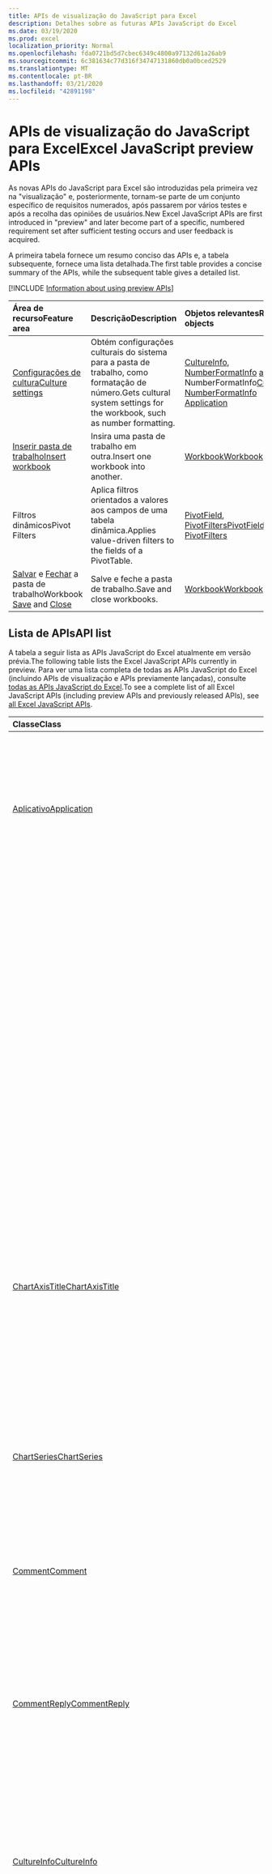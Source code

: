 ```yaml
---
title: APIs de visualização do JavaScript para Excel
description: Detalhes sobre as futuras APIs JavaScript do Excel
ms.date: 03/19/2020
ms.prod: excel
localization_priority: Normal
ms.openlocfilehash: fda0721bd5d7cbec6349c4800a97132d61a26ab9
ms.sourcegitcommit: 6c381634c77d316f34747131860db0a0bced2529
ms.translationtype: MT
ms.contentlocale: pt-BR
ms.lasthandoff: 03/21/2020
ms.locfileid: "42891198"
---
```

# <a name="excel-javascript-preview-apis"></a><span data-ttu-id="ca297-103">APIs de visualização do JavaScript para Excel</span><span class="sxs-lookup"><span data-stu-id="ca297-103">Excel JavaScript preview APIs</span></span>

<span data-ttu-id="ca297-104">As novas APIs do JavaScript para Excel são introduzidas pela primeira vez na "visualização" e, posteriormente, tornam-se parte de um conjunto específico de requisitos numerados, após passarem por vários testes e após a recolha das opiniões de usuários.</span><span class="sxs-lookup"><span data-stu-id="ca297-104">New Excel JavaScript APIs are first introduced in "preview" and later become part of a specific, numbered requirement set after sufficient testing occurs and user feedback is acquired.</span></span>

<span data-ttu-id="ca297-105">A primeira tabela fornece um resumo conciso das APIs e, a tabela subsequente, fornece uma lista detalhada.</span><span class="sxs-lookup"><span data-stu-id="ca297-105">The first table provides a concise summary of the APIs, while the subsequent table gives a detailed list.</span></span>

[!INCLUDE [Information about using preview APIs](../../includes/using-preview-apis-host.md)]

| <span data-ttu-id="ca297-106">Área de recurso</span><span class="sxs-lookup"><span data-stu-id="ca297-106">Feature area</span></span> | <span data-ttu-id="ca297-107">Descrição</span><span class="sxs-lookup"><span data-stu-id="ca297-107">Description</span></span> | <span data-ttu-id="ca297-108">Objetos relevantes</span><span class="sxs-lookup"><span data-stu-id="ca297-108">Relevant objects</span></span> |
|:--- |:--- |:--- |
| [<span data-ttu-id="ca297-109">Configurações de cultura</span><span class="sxs-lookup"><span data-stu-id="ca297-109">Culture settings</span></span>](../../excel/excel-add-ins-workbooks.md#access-application-culture-settings-preview) | <span data-ttu-id="ca297-110">Obtém configurações culturais do sistema para a pasta de trabalho, como formatação de número.</span><span class="sxs-lookup"><span data-stu-id="ca297-110">Gets cultural system settings for the workbook, such as number formatting.</span></span> | <span data-ttu-id="ca297-111">[CultureInfo](/javascript/api/excel/excel.cultureinfo), [NumberFormatInfo](/javascript/api/excel/excel.numberformatinfo) [aplicativo](/javascript/api/excel/excel.application) NumberFormatInfo</span><span class="sxs-lookup"><span data-stu-id="ca297-111">[CultureInfo](/javascript/api/excel/excel.cultureinfo), [NumberFormatInfo](/javascript/api/excel/excel.numberformatinfo) [Application](/javascript/api/excel/excel.application)</span></span> |
| [<span data-ttu-id="ca297-112">Inserir pasta de trabalho</span><span class="sxs-lookup"><span data-stu-id="ca297-112">Insert workbook</span></span>](../../excel/excel-add-ins-workbooks.md#insert-a-copy-of-an-existing-workbook-into-the-current-one-preview) | <span data-ttu-id="ca297-113">Insira uma pasta de trabalho em outra.</span><span class="sxs-lookup"><span data-stu-id="ca297-113">Insert one workbook into another.</span></span>  | [<span data-ttu-id="ca297-114">Workbook</span><span class="sxs-lookup"><span data-stu-id="ca297-114">Workbook</span></span>](/javascript/api/excel/excel.worksheetcollection) |
| <span data-ttu-id="ca297-115">Filtros dinâmicos</span><span class="sxs-lookup"><span data-stu-id="ca297-115">Pivot Filters</span></span> | <span data-ttu-id="ca297-116">Aplica filtros orientados a valores aos campos de uma tabela dinâmica.</span><span class="sxs-lookup"><span data-stu-id="ca297-116">Applies value-driven filters to the fields of a PivotTable.</span></span> | <span data-ttu-id="ca297-117">[PivotField](/javascript/api/excel/excel.pivotfield#applyfilter-filter-), [PivotFilters](/javascript/api/excel/excel.pivotFilters)</span><span class="sxs-lookup"><span data-stu-id="ca297-117">[PivotField](/javascript/api/excel/excel.pivotfield#applyfilter-filter-), [PivotFilters](/javascript/api/excel/excel.pivotFilters)</span></span> |
| <span data-ttu-id="ca297-118">[Salvar](../../excel/excel-add-ins-workbooks.md#save-the-workbook-preview) e [Fechar](../../excel/excel-add-ins-workbooks.md#close-the-workbook-preview) a pasta de trabalho</span><span class="sxs-lookup"><span data-stu-id="ca297-118">Workbook [Save](../../excel/excel-add-ins-workbooks.md#save-the-workbook-preview) and [Close](../../excel/excel-add-ins-workbooks.md#close-the-workbook-preview)</span></span> | <span data-ttu-id="ca297-119">Salve e feche a pasta de trabalho.</span><span class="sxs-lookup"><span data-stu-id="ca297-119">Save and close workbooks.</span></span>  | [<span data-ttu-id="ca297-120">Workbook</span><span class="sxs-lookup"><span data-stu-id="ca297-120">Workbook</span></span>](/javascript/api/excel/excel.workbook) |

## <a name="api-list"></a><span data-ttu-id="ca297-121">Lista de APIs</span><span class="sxs-lookup"><span data-stu-id="ca297-121">API list</span></span>

<span data-ttu-id="ca297-122">A tabela a seguir lista as APIs JavaScript do Excel atualmente em versão prévia.</span><span class="sxs-lookup"><span data-stu-id="ca297-122">The following table lists the Excel JavaScript APIs currently in preview.</span></span> <span data-ttu-id="ca297-123">Para ver uma lista completa de todas as APIs JavaScript do Excel (incluindo APIs de visualização e APIs previamente lançadas), consulte [todas as APIs JavaScript do Excel](/javascript/api/excel?view=excel-js-preview).</span><span class="sxs-lookup"><span data-stu-id="ca297-123">To see a complete list of all Excel JavaScript APIs (including preview APIs and previously released APIs), see [all Excel JavaScript APIs](/javascript/api/excel?view=excel-js-preview).</span></span>

| <span data-ttu-id="ca297-124">Classe</span><span class="sxs-lookup"><span data-stu-id="ca297-124">Class</span></span> | <span data-ttu-id="ca297-125">Campos</span><span class="sxs-lookup"><span data-stu-id="ca297-125">Fields</span></span> | <span data-ttu-id="ca297-126">Descrição</span><span class="sxs-lookup"><span data-stu-id="ca297-126">Description</span></span> |
|:---|:---|:---|
|[<span data-ttu-id="ca297-127">Aplicativo</span><span class="sxs-lookup"><span data-stu-id="ca297-127">Application</span></span>](/javascript/api/excel/excel.application)|[<span data-ttu-id="ca297-128">cultureInfo</span><span class="sxs-lookup"><span data-stu-id="ca297-128">cultureInfo</span></span>](/javascript/api/excel/excel.application#cultureinfo)|<span data-ttu-id="ca297-129">Fornece informações com base nas configurações de cultura do sistema atual.</span><span class="sxs-lookup"><span data-stu-id="ca297-129">Provides information based on current system culture settings.</span></span> <span data-ttu-id="ca297-130">Isso inclui os nomes de cultura, a formatação de números e outras configurações dependentes de cultura.</span><span class="sxs-lookup"><span data-stu-id="ca297-130">This includes the culture names, number formatting, and other culturally dependent settings.</span></span>|
||[<span data-ttu-id="ca297-131">decimalSeparator</span><span class="sxs-lookup"><span data-stu-id="ca297-131">decimalSeparator</span></span>](/javascript/api/excel/excel.application#decimalseparator)|<span data-ttu-id="ca297-132">Obtém a cadeia de caracteres usada como o separador decimal para valores numéricos.</span><span class="sxs-lookup"><span data-stu-id="ca297-132">Gets the string used as the decimal separator for numeric values.</span></span> <span data-ttu-id="ca297-133">Isso é baseado nas configurações locais do Excel.</span><span class="sxs-lookup"><span data-stu-id="ca297-133">This is based on Excel's local settings.</span></span>|
||[<span data-ttu-id="ca297-134">thousandsSeparator</span><span class="sxs-lookup"><span data-stu-id="ca297-134">thousandsSeparator</span></span>](/javascript/api/excel/excel.application#thousandsseparator)|<span data-ttu-id="ca297-135">Obtém a cadeia de caracteres usada para separar grupos de dígitos à esquerda do decimal para valores numéricos.</span><span class="sxs-lookup"><span data-stu-id="ca297-135">Gets the string used to separate groups of digits to the left of the decimal for numeric values.</span></span> <span data-ttu-id="ca297-136">Isso é baseado nas configurações locais do Excel.</span><span class="sxs-lookup"><span data-stu-id="ca297-136">This is based on Excel's local settings.</span></span>|
||[<span data-ttu-id="ca297-137">useSystemSeparators</span><span class="sxs-lookup"><span data-stu-id="ca297-137">useSystemSeparators</span></span>](/javascript/api/excel/excel.application#usesystemseparators)|<span data-ttu-id="ca297-138">Especifica se os separadores de sistema do Microsoft Excel estão habilitados.</span><span class="sxs-lookup"><span data-stu-id="ca297-138">Specifies whether the system separators of Microsoft Excel are enabled.</span></span>|
|[<span data-ttu-id="ca297-139">ChartAxisTitle</span><span class="sxs-lookup"><span data-stu-id="ca297-139">ChartAxisTitle</span></span>](/javascript/api/excel/excel.chartaxistitle)|[<span data-ttu-id="ca297-140">textOrientation</span><span class="sxs-lookup"><span data-stu-id="ca297-140">textOrientation</span></span>](/javascript/api/excel/excel.chartaxistitle#textorientation)|<span data-ttu-id="ca297-141">Representa o ângulo no qual o texto é orientado para o título do eixo do gráfico.</span><span class="sxs-lookup"><span data-stu-id="ca297-141">Represents the angle to which the text is oriented for the chart axis title.</span></span> <span data-ttu-id="ca297-142">O valor deve ser um inteiro de-90 a 90 ou o inteiro 180 para texto orientado verticalmente.</span><span class="sxs-lookup"><span data-stu-id="ca297-142">The value should either be an integer from -90 to 90 or the integer 180 for vertically-oriented text.</span></span>|
|[<span data-ttu-id="ca297-143">ChartSeries</span><span class="sxs-lookup"><span data-stu-id="ca297-143">ChartSeries</span></span>](/javascript/api/excel/excel.chartseries)|[<span data-ttu-id="ca297-144">getDimensionValues (dimensão: Excel. ChartSeriesDimension)</span><span class="sxs-lookup"><span data-stu-id="ca297-144">getDimensionValues(dimension: Excel.ChartSeriesDimension)</span></span>](/javascript/api/excel/excel.chartseries#getdimensionvalues-dimension-)|<span data-ttu-id="ca297-145">Obtém os valores de uma única dimensão da série de gráficos.</span><span class="sxs-lookup"><span data-stu-id="ca297-145">Gets the values from a single dimension of the chart series.</span></span> <span data-ttu-id="ca297-146">Podem ser valores de categoria ou valores de dados, dependendo da dimensão especificada e de como os dados são mapeados para a série de gráficos.</span><span class="sxs-lookup"><span data-stu-id="ca297-146">These could be either category values or data values, depending on the dimension specified and how the data is mapped for the chart series.</span></span>|
|[<span data-ttu-id="ca297-147">Comment</span><span class="sxs-lookup"><span data-stu-id="ca297-147">Comment</span></span>](/javascript/api/excel/excel.comment)|[<span data-ttu-id="ca297-148">contentType</span><span class="sxs-lookup"><span data-stu-id="ca297-148">contentType</span></span>](/javascript/api/excel/excel.comment#contenttype)|<span data-ttu-id="ca297-149">Obtém o tipo de conteúdo do comentário.</span><span class="sxs-lookup"><span data-stu-id="ca297-149">Gets the content type of the comment.</span></span>|
||[<span data-ttu-id="ca297-150">Obtido</span><span class="sxs-lookup"><span data-stu-id="ca297-150">resolved</span></span>](/javascript/api/excel/excel.comment#resolved)|<span data-ttu-id="ca297-151">Obtém ou define o status do thread de comentários.</span><span class="sxs-lookup"><span data-stu-id="ca297-151">Gets or sets the status of the comment thread.</span></span> <span data-ttu-id="ca297-152">O valor "true" significa que o thread está resolvido.</span><span class="sxs-lookup"><span data-stu-id="ca297-152">A value of "true" means the thread is resolved.</span></span>|
|[<span data-ttu-id="ca297-153">CommentReply</span><span class="sxs-lookup"><span data-stu-id="ca297-153">CommentReply</span></span>](/javascript/api/excel/excel.commentreply)|[<span data-ttu-id="ca297-154">contentType</span><span class="sxs-lookup"><span data-stu-id="ca297-154">contentType</span></span>](/javascript/api/excel/excel.commentreply#contenttype)|<span data-ttu-id="ca297-155">Obtém o tipo de conteúdo da resposta.</span><span class="sxs-lookup"><span data-stu-id="ca297-155">Gets the content type of the reply.</span></span>|
||[<span data-ttu-id="ca297-156">Obtido</span><span class="sxs-lookup"><span data-stu-id="ca297-156">resolved</span></span>](/javascript/api/excel/excel.commentreply#resolved)|<span data-ttu-id="ca297-157">Obtém ou define o status da resposta.</span><span class="sxs-lookup"><span data-stu-id="ca297-157">Gets or sets the reply status.</span></span> <span data-ttu-id="ca297-158">O valor "true" significa que a resposta está no estado resolvido.</span><span class="sxs-lookup"><span data-stu-id="ca297-158">A value of "true" means the reply is in the resolved state.</span></span>|
|[<span data-ttu-id="ca297-159">CultureInfo</span><span class="sxs-lookup"><span data-stu-id="ca297-159">CultureInfo</span></span>](/javascript/api/excel/excel.cultureinfo)|[<span data-ttu-id="ca297-160">datetimeFormat</span><span class="sxs-lookup"><span data-stu-id="ca297-160">datetimeFormat</span></span>](/javascript/api/excel/excel.cultureinfo#datetimeformat)|<span data-ttu-id="ca297-161">Define o formato culturalmente apropriado para exibir data e hora.</span><span class="sxs-lookup"><span data-stu-id="ca297-161">Defines the culturally appropriate format of displaying date and time.</span></span> <span data-ttu-id="ca297-162">Isso é baseado nas configurações atuais de cultura do sistema.</span><span class="sxs-lookup"><span data-stu-id="ca297-162">This is based on current system culture settings.</span></span>|
||[<span data-ttu-id="ca297-163">name</span><span class="sxs-lookup"><span data-stu-id="ca297-163">name</span></span>](/javascript/api/excel/excel.cultureinfo#name)|<span data-ttu-id="ca297-164">Obtém o nome da cultura no formato languagecode2-Country/regioncode2 (por exemplo, "zh-CN" ou "en-US").</span><span class="sxs-lookup"><span data-stu-id="ca297-164">Gets the culture name in the format languagecode2-country/regioncode2 (e.g. "zh-cn" or "en-us").</span></span> <span data-ttu-id="ca297-165">Isso é baseado nas configurações atuais do sistema.</span><span class="sxs-lookup"><span data-stu-id="ca297-165">This is based on current system settings.</span></span>|
||[<span data-ttu-id="ca297-166">numberFormat</span><span class="sxs-lookup"><span data-stu-id="ca297-166">numberFormat</span></span>](/javascript/api/excel/excel.cultureinfo#numberformat)|<span data-ttu-id="ca297-167">Define o formato culturalmente apropriado para exibir números.</span><span class="sxs-lookup"><span data-stu-id="ca297-167">Defines the culturally appropriate format of displaying numbers.</span></span> <span data-ttu-id="ca297-168">Isso é baseado nas configurações atuais de cultura do sistema.</span><span class="sxs-lookup"><span data-stu-id="ca297-168">This is based on current system culture settings.</span></span>|
|[<span data-ttu-id="ca297-169">DatetimeFormatInfo</span><span class="sxs-lookup"><span data-stu-id="ca297-169">DatetimeFormatInfo</span></span>](/javascript/api/excel/excel.datetimeformatinfo)|[<span data-ttu-id="ca297-170">dateSeparator</span><span class="sxs-lookup"><span data-stu-id="ca297-170">dateSeparator</span></span>](/javascript/api/excel/excel.datetimeformatinfo#dateseparator)|<span data-ttu-id="ca297-171">Obtém a cadeia de caracteres usada como o separador de data.</span><span class="sxs-lookup"><span data-stu-id="ca297-171">Gets the string used as the date separator.</span></span> <span data-ttu-id="ca297-172">Isso é baseado nas configurações atuais do sistema.</span><span class="sxs-lookup"><span data-stu-id="ca297-172">This is based on current system settings.</span></span>|
||[<span data-ttu-id="ca297-173">longDatePattern</span><span class="sxs-lookup"><span data-stu-id="ca297-173">longDatePattern</span></span>](/javascript/api/excel/excel.datetimeformatinfo#longdatepattern)|<span data-ttu-id="ca297-174">Obtém a cadeia de caracteres de formato para um valor de data longa.</span><span class="sxs-lookup"><span data-stu-id="ca297-174">Gets the format string for a long date value.</span></span> <span data-ttu-id="ca297-175">Isso é baseado nas configurações atuais do sistema.</span><span class="sxs-lookup"><span data-stu-id="ca297-175">This is based on current system settings.</span></span>|
||[<span data-ttu-id="ca297-176">longTimePattern</span><span class="sxs-lookup"><span data-stu-id="ca297-176">longTimePattern</span></span>](/javascript/api/excel/excel.datetimeformatinfo#longtimepattern)|<span data-ttu-id="ca297-177">Obtém a cadeia de caracteres de formato para um valor de tempo longo.</span><span class="sxs-lookup"><span data-stu-id="ca297-177">Gets the format string for a long time value.</span></span> <span data-ttu-id="ca297-178">Isso é baseado nas configurações atuais do sistema.</span><span class="sxs-lookup"><span data-stu-id="ca297-178">This is based on current system settings.</span></span>|
||[<span data-ttu-id="ca297-179">shortDatePattern</span><span class="sxs-lookup"><span data-stu-id="ca297-179">shortDatePattern</span></span>](/javascript/api/excel/excel.datetimeformatinfo#shortdatepattern)|<span data-ttu-id="ca297-180">Obtém a cadeia de caracteres de formato para um valor de data abreviada.</span><span class="sxs-lookup"><span data-stu-id="ca297-180">Gets the format string for a short date value.</span></span> <span data-ttu-id="ca297-181">Isso é baseado nas configurações atuais do sistema.</span><span class="sxs-lookup"><span data-stu-id="ca297-181">This is based on current system settings.</span></span>|
||[<span data-ttu-id="ca297-182">timeSeparator</span><span class="sxs-lookup"><span data-stu-id="ca297-182">timeSeparator</span></span>](/javascript/api/excel/excel.datetimeformatinfo#timeseparator)|<span data-ttu-id="ca297-183">Obtém a cadeia de caracteres usada como o separador de tempo.</span><span class="sxs-lookup"><span data-stu-id="ca297-183">Gets the string used as the time separator.</span></span> <span data-ttu-id="ca297-184">Isso é baseado nas configurações atuais do sistema.</span><span class="sxs-lookup"><span data-stu-id="ca297-184">This is based on current system settings.</span></span>|
|[<span data-ttu-id="ca297-185">NumberFormatInfo</span><span class="sxs-lookup"><span data-stu-id="ca297-185">NumberFormatInfo</span></span>](/javascript/api/excel/excel.numberformatinfo)|[<span data-ttu-id="ca297-186">numberDecimalSeparator</span><span class="sxs-lookup"><span data-stu-id="ca297-186">numberDecimalSeparator</span></span>](/javascript/api/excel/excel.numberformatinfo#numberdecimalseparator)|<span data-ttu-id="ca297-187">Obtém a cadeia de caracteres usada como o separador decimal para valores numéricos.</span><span class="sxs-lookup"><span data-stu-id="ca297-187">Gets the string used as the decimal separator for numeric values.</span></span> <span data-ttu-id="ca297-188">Isso é baseado nas configurações atuais do sistema.</span><span class="sxs-lookup"><span data-stu-id="ca297-188">This is based on current system settings.</span></span>|
||[<span data-ttu-id="ca297-189">numberGroupSeparator</span><span class="sxs-lookup"><span data-stu-id="ca297-189">numberGroupSeparator</span></span>](/javascript/api/excel/excel.numberformatinfo#numbergroupseparator)|<span data-ttu-id="ca297-190">Obtém a cadeia de caracteres usada para separar grupos de dígitos à esquerda do decimal para valores numéricos.</span><span class="sxs-lookup"><span data-stu-id="ca297-190">Gets the string used to separate groups of digits to the left of the decimal for numeric values.</span></span> <span data-ttu-id="ca297-191">Isso é baseado nas configurações atuais do sistema.</span><span class="sxs-lookup"><span data-stu-id="ca297-191">This is based on current system settings.</span></span>|
|[<span data-ttu-id="ca297-192">PivotDateFilter</span><span class="sxs-lookup"><span data-stu-id="ca297-192">PivotDateFilter</span></span>](/javascript/api/excel/excel.pivotdatefilter)|[<span data-ttu-id="ca297-193">comparador</span><span class="sxs-lookup"><span data-stu-id="ca297-193">comparator</span></span>](/javascript/api/excel/excel.pivotdatefilter#comparator)|<span data-ttu-id="ca297-194">O comparador é o valor estático ao qual outros valores são comparados.</span><span class="sxs-lookup"><span data-stu-id="ca297-194">The comparator is the static value to which other values are compared.</span></span> <span data-ttu-id="ca297-195">O tipo de comparação é definido pela condição.</span><span class="sxs-lookup"><span data-stu-id="ca297-195">The type of comparison is defined by the condition.</span></span>|
||[<span data-ttu-id="ca297-196">condição</span><span class="sxs-lookup"><span data-stu-id="ca297-196">condition</span></span>](/javascript/api/excel/excel.pivotdatefilter#condition)|<span data-ttu-id="ca297-197">Indica a condição para o filtro, que define os critérios de filtragem necessários.</span><span class="sxs-lookup"><span data-stu-id="ca297-197">Indicates the condition for the filter, which defines the necessary filtering criteria.</span></span>|
||[<span data-ttu-id="ca297-198">Exclude</span><span class="sxs-lookup"><span data-stu-id="ca297-198">exclusive</span></span>](/javascript/api/excel/excel.pivotdatefilter#exclusive)|<span data-ttu-id="ca297-199">Se true, Filter *excluirá* itens que atendem aos critérios.</span><span class="sxs-lookup"><span data-stu-id="ca297-199">If true, filter *excludes* items that meet criteria.</span></span> <span data-ttu-id="ca297-200">O padrão é false (filtrar para incluir itens que atendam aos critérios).</span><span class="sxs-lookup"><span data-stu-id="ca297-200">The default is false (filter to include items that meet criteria).</span></span>|
||[<span data-ttu-id="ca297-201">lowerBound</span><span class="sxs-lookup"><span data-stu-id="ca297-201">lowerBound</span></span>](/javascript/api/excel/excel.pivotdatefilter#lowerbound)|<span data-ttu-id="ca297-202">O limite inferior do intervalo para a `Between` condição de filtro.</span><span class="sxs-lookup"><span data-stu-id="ca297-202">The lower-bound of the range for the `Between` filter condition.</span></span>|
||[<span data-ttu-id="ca297-203">upperBound</span><span class="sxs-lookup"><span data-stu-id="ca297-203">upperBound</span></span>](/javascript/api/excel/excel.pivotdatefilter#upperbound)|<span data-ttu-id="ca297-204">O limite superior do intervalo para a `Between` condição de filtro.</span><span class="sxs-lookup"><span data-stu-id="ca297-204">The upper-bound of the range for the `Between` filter condition.</span></span>|
||[<span data-ttu-id="ca297-205">wholeDays</span><span class="sxs-lookup"><span data-stu-id="ca297-205">wholeDays</span></span>](/javascript/api/excel/excel.pivotdatefilter#wholedays)|<span data-ttu-id="ca297-206">Para as condições `Equals`de filtro `Between` ,, e, indica se as comparações devem ser feitas como dias inteiros. `Before` `After`</span><span class="sxs-lookup"><span data-stu-id="ca297-206">For `Equals`, `Before`, `After`, and `Between` filter conditions, indicates if comparisons should be made as whole days.</span></span>|
|[<span data-ttu-id="ca297-207">PivotField</span><span class="sxs-lookup"><span data-stu-id="ca297-207">PivotField</span></span>](/javascript/api/excel/excel.pivotfield)|[<span data-ttu-id="ca297-208">applyFilter (filtro: PivotValueFilter \| PivotLabelFilter \| PivotManualFilter \| PivotDateFilter \| PivotFilters)</span><span class="sxs-lookup"><span data-stu-id="ca297-208">applyFilter(filter: PivotValueFilter \| PivotLabelFilter \| PivotManualFilter \| PivotDateFilter \| PivotFilters)</span></span>](/javascript/api/excel/excel.pivotfield#applyfilter-filter-)|<span data-ttu-id="ca297-209">Define um ou vários dos PivotFilters atuais do campo e os aplica ao campo.</span><span class="sxs-lookup"><span data-stu-id="ca297-209">Sets one or multiple of the field's current PivotFilters and applies them to the field.</span></span>|
||[<span data-ttu-id="ca297-210">clearAllFilters ()</span><span class="sxs-lookup"><span data-stu-id="ca297-210">clearAllFilters()</span></span>](/javascript/api/excel/excel.pivotfield#clearallfilters--)|<span data-ttu-id="ca297-211">Limpa todos os critérios de todos os filtros de campo.</span><span class="sxs-lookup"><span data-stu-id="ca297-211">Clears all criteria from all of the field's filters.</span></span> <span data-ttu-id="ca297-212">Isso removerá qualquer filtragem ativa no campo.</span><span class="sxs-lookup"><span data-stu-id="ca297-212">This removes any active filtering on the field.</span></span>|
||[<span data-ttu-id="ca297-213">clearFilter (FilterType: Excel. PivotFilterType)</span><span class="sxs-lookup"><span data-stu-id="ca297-213">clearFilter(filterType: Excel.PivotFilterType)</span></span>](/javascript/api/excel/excel.pivotfield#clearfilter-filtertype-)|<span data-ttu-id="ca297-214">Limpa todos os critérios existentes do filtro do campo de determinado tipo (se houver algum aplicado no momento).</span><span class="sxs-lookup"><span data-stu-id="ca297-214">Clears all existing criteria from the field's filter of the given type (if one is currently applied).</span></span>|
||[<span data-ttu-id="ca297-215">GetFilters ()</span><span class="sxs-lookup"><span data-stu-id="ca297-215">getFilters()</span></span>](/javascript/api/excel/excel.pivotfield#getfilters--)|<span data-ttu-id="ca297-216">Obtém todos os filtros aplicados no campo no momento.</span><span class="sxs-lookup"><span data-stu-id="ca297-216">Gets all filters currently applied on the field.</span></span>|
||[<span data-ttu-id="ca297-217">IsFiltered (FilterType?: Excel. PivotFilterType)</span><span class="sxs-lookup"><span data-stu-id="ca297-217">isFiltered(filterType?: Excel.PivotFilterType)</span></span>](/javascript/api/excel/excel.pivotfield#isfiltered-filtertype-)|<span data-ttu-id="ca297-218">Verifica se há filtros aplicados no campo.</span><span class="sxs-lookup"><span data-stu-id="ca297-218">Checks if there are any applied filters on the field.</span></span>|
|[<span data-ttu-id="ca297-219">PivotFilters</span><span class="sxs-lookup"><span data-stu-id="ca297-219">PivotFilters</span></span>](/javascript/api/excel/excel.pivotfilters)|[<span data-ttu-id="ca297-220">dateFilter</span><span class="sxs-lookup"><span data-stu-id="ca297-220">dateFilter</span></span>](/javascript/api/excel/excel.pivotfilters#datefilter)|<span data-ttu-id="ca297-221">O filtro de data atualmente aplicado ao PivotField.</span><span class="sxs-lookup"><span data-stu-id="ca297-221">The PivotField's currently applied date filter.</span></span> <span data-ttu-id="ca297-222">Nulo se nenhum for aplicado.</span><span class="sxs-lookup"><span data-stu-id="ca297-222">Null if none is applied.</span></span>|
||[<span data-ttu-id="ca297-223">labelFilter</span><span class="sxs-lookup"><span data-stu-id="ca297-223">labelFilter</span></span>](/javascript/api/excel/excel.pivotfilters#labelfilter)|<span data-ttu-id="ca297-224">O filtro de rótulo do PivotField atualmente aplicado.</span><span class="sxs-lookup"><span data-stu-id="ca297-224">The PivotField's currently applied label filter.</span></span> <span data-ttu-id="ca297-225">Nulo se nenhum for aplicado.</span><span class="sxs-lookup"><span data-stu-id="ca297-225">Null if none is applied.</span></span>|
||[<span data-ttu-id="ca297-226">manualFilter</span><span class="sxs-lookup"><span data-stu-id="ca297-226">manualFilter</span></span>](/javascript/api/excel/excel.pivotfilters#manualfilter)|<span data-ttu-id="ca297-227">O filtro manual aplicado no momento do PivotField.</span><span class="sxs-lookup"><span data-stu-id="ca297-227">The PivotField's currently applied manual filter.</span></span> <span data-ttu-id="ca297-228">Nulo se nenhum for aplicado.</span><span class="sxs-lookup"><span data-stu-id="ca297-228">Null if none is applied.</span></span>|
||[<span data-ttu-id="ca297-229">valueFilter</span><span class="sxs-lookup"><span data-stu-id="ca297-229">valueFilter</span></span>](/javascript/api/excel/excel.pivotfilters#valuefilter)|<span data-ttu-id="ca297-230">O filtro de valor atualmente aplicado ao PivotField.</span><span class="sxs-lookup"><span data-stu-id="ca297-230">The PivotField's currently applied value filter.</span></span> <span data-ttu-id="ca297-231">Nulo se nenhum for aplicado.</span><span class="sxs-lookup"><span data-stu-id="ca297-231">Null if none is applied.</span></span>|
|[<span data-ttu-id="ca297-232">PivotLabelFilter</span><span class="sxs-lookup"><span data-stu-id="ca297-232">PivotLabelFilter</span></span>](/javascript/api/excel/excel.pivotlabelfilter)|[<span data-ttu-id="ca297-233">comparador</span><span class="sxs-lookup"><span data-stu-id="ca297-233">comparator</span></span>](/javascript/api/excel/excel.pivotlabelfilter#comparator)|<span data-ttu-id="ca297-234">O comparador é o valor estático ao qual outros valores são comparados.</span><span class="sxs-lookup"><span data-stu-id="ca297-234">The comparator is the static value to which other values are compared.</span></span> <span data-ttu-id="ca297-235">O tipo de comparação é definido pela condição.</span><span class="sxs-lookup"><span data-stu-id="ca297-235">The type of comparison is defined by the condition.</span></span>|
||[<span data-ttu-id="ca297-236">condição</span><span class="sxs-lookup"><span data-stu-id="ca297-236">condition</span></span>](/javascript/api/excel/excel.pivotlabelfilter#condition)|<span data-ttu-id="ca297-237">Indica a condição para o filtro, que define os critérios de filtragem necessários.</span><span class="sxs-lookup"><span data-stu-id="ca297-237">Indicates the condition for the filter, which defines the necessary filtering criteria.</span></span>|
||[<span data-ttu-id="ca297-238">Exclude</span><span class="sxs-lookup"><span data-stu-id="ca297-238">exclusive</span></span>](/javascript/api/excel/excel.pivotlabelfilter#exclusive)|<span data-ttu-id="ca297-239">Se true, Filter *excluirá* itens que atendem aos critérios.</span><span class="sxs-lookup"><span data-stu-id="ca297-239">If true, filter *excludes* items that meet criteria.</span></span> <span data-ttu-id="ca297-240">O padrão é false (filtrar para incluir itens que atendam aos critérios).</span><span class="sxs-lookup"><span data-stu-id="ca297-240">The default is false (filter to include items that meet criteria).</span></span>|
||[<span data-ttu-id="ca297-241">lowerBound</span><span class="sxs-lookup"><span data-stu-id="ca297-241">lowerBound</span></span>](/javascript/api/excel/excel.pivotlabelfilter#lowerbound)|<span data-ttu-id="ca297-242">O limite inferior do intervalo para a condição de filtro between.</span><span class="sxs-lookup"><span data-stu-id="ca297-242">The lower-bound of the range for the Between filter condition.</span></span>|
||[<span data-ttu-id="ca297-243">substring</span><span class="sxs-lookup"><span data-stu-id="ca297-243">substring</span></span>](/javascript/api/excel/excel.pivotlabelfilter#substring)|<span data-ttu-id="ca297-244">A subcadeia de caracteres `BeginsWith`usada `EndsWith`para as `Contains` condições de filtro, e.</span><span class="sxs-lookup"><span data-stu-id="ca297-244">The substring used for `BeginsWith`, `EndsWith`, and `Contains` filter conditions.</span></span>|
||[<span data-ttu-id="ca297-245">upperBound</span><span class="sxs-lookup"><span data-stu-id="ca297-245">upperBound</span></span>](/javascript/api/excel/excel.pivotlabelfilter#upperbound)|<span data-ttu-id="ca297-246">O limite superior do intervalo para a condição de filtro entre.</span><span class="sxs-lookup"><span data-stu-id="ca297-246">The upper-bound of the range for the Between filter condition.</span></span>|
|[<span data-ttu-id="ca297-247">PivotLayout</span><span class="sxs-lookup"><span data-stu-id="ca297-247">PivotLayout</span></span>](/javascript/api/excel/excel.pivotlayout)|[<span data-ttu-id="ca297-248">getCell(dataHierarchy: DataPivotHierarchy \| string, rowItems: Array<PivotItem \| string>, columnItems: Array<PivotItem \| string>)</span><span class="sxs-lookup"><span data-stu-id="ca297-248">getCell(dataHierarchy: DataPivotHierarchy \| string, rowItems: Array<PivotItem \| string>, columnItems: Array<PivotItem \| string>)</span></span>](/javascript/api/excel/excel.pivotlayout#getcell-datahierarchy--rowitems--columnitems-)|<span data-ttu-id="ca297-249">Obtém uma célula exclusiva na tabela dinâmica com base em uma hierarquia de dados, bem como os itens de linha e coluna de suas respectivas hierarquias.</span><span class="sxs-lookup"><span data-stu-id="ca297-249">Gets a unique cell in the PivotTable based on a data hierarchy and the row and column items of their respective hierarchies.</span></span> <span data-ttu-id="ca297-250">A célula retornada é a interseção da linha e coluna fornecidas que contém os dados da hierarquia especificada.</span><span class="sxs-lookup"><span data-stu-id="ca297-250">The returned cell is the intersection of the given row and column that contains the data from the given hierarchy.</span></span> <span data-ttu-id="ca297-251">Esse método é o inverso de chamar getPivotItems e getDataHierarchy em uma célula específica.</span><span class="sxs-lookup"><span data-stu-id="ca297-251">This method is the inverse of calling getPivotItems and getDataHierarchy on a particular cell.</span></span>|
||[<span data-ttu-id="ca297-252">tabela dinâmica</span><span class="sxs-lookup"><span data-stu-id="ca297-252">pivotStyle</span></span>](/javascript/api/excel/excel.pivotlayout#pivotstyle)|<span data-ttu-id="ca297-253">O estilo aplicado à tabela dinâmica.</span><span class="sxs-lookup"><span data-stu-id="ca297-253">The style applied to the PivotTable.</span></span>|
||[<span data-ttu-id="ca297-254">setStyle (Style: String \| pivotstyle \| BuiltInPivotTableStyle)</span><span class="sxs-lookup"><span data-stu-id="ca297-254">setStyle(style: string \| PivotTableStyle \| BuiltInPivotTableStyle)</span></span>](/javascript/api/excel/excel.pivotlayout#setstyle-style-)|<span data-ttu-id="ca297-255">Define o estilo aplicado à tabela dinâmica.</span><span class="sxs-lookup"><span data-stu-id="ca297-255">Sets the style applied to the PivotTable.</span></span>|
|[<span data-ttu-id="ca297-256">PivotManualFilter</span><span class="sxs-lookup"><span data-stu-id="ca297-256">PivotManualFilter</span></span>](/javascript/api/excel/excel.pivotmanualfilter)|[<span data-ttu-id="ca297-257">selectedItems</span><span class="sxs-lookup"><span data-stu-id="ca297-257">selectedItems</span></span>](/javascript/api/excel/excel.pivotmanualfilter#selecteditems)|<span data-ttu-id="ca297-258">Uma lista de itens selecionados a serem filtrados manualmente.</span><span class="sxs-lookup"><span data-stu-id="ca297-258">A list of selected items to manually filter.</span></span> <span data-ttu-id="ca297-259">Eles devem ser itens válidos e existentes do campo escolhido.</span><span class="sxs-lookup"><span data-stu-id="ca297-259">These must be existing and valid items from the chosen field.</span></span>|
|[<span data-ttu-id="ca297-260">PivotTable</span><span class="sxs-lookup"><span data-stu-id="ca297-260">PivotTable</span></span>](/javascript/api/excel/excel.pivottable)|[<span data-ttu-id="ca297-261">allowMultipleFiltersPerField</span><span class="sxs-lookup"><span data-stu-id="ca297-261">allowMultipleFiltersPerField</span></span>](/javascript/api/excel/excel.pivottable#allowmultiplefiltersperfield)|<span data-ttu-id="ca297-262">Especifica se a tabela dinâmica permite o aplicativo de vários PivotFilters em um determinado campo PivotField na tabela.</span><span class="sxs-lookup"><span data-stu-id="ca297-262">Specifies whether the PivotTable allows the application of multiple PivotFilters on a given PivotField in the table.</span></span>|
|[<span data-ttu-id="ca297-263">PivotTableScopedCollection</span><span class="sxs-lookup"><span data-stu-id="ca297-263">PivotTableScopedCollection</span></span>](/javascript/api/excel/excel.pivottablescopedcollection)|[<span data-ttu-id="ca297-264">getCount()</span><span class="sxs-lookup"><span data-stu-id="ca297-264">getCount()</span></span>](/javascript/api/excel/excel.pivottablescopedcollection#getcount--)|<span data-ttu-id="ca297-265">Obtém o número de tabelas dinâmicas na coleção.</span><span class="sxs-lookup"><span data-stu-id="ca297-265">Gets the number of PivotTables in the collection.</span></span>|
||[<span data-ttu-id="ca297-266">getFirst()</span><span class="sxs-lookup"><span data-stu-id="ca297-266">getFirst()</span></span>](/javascript/api/excel/excel.pivottablescopedcollection#getfirst--)|<span data-ttu-id="ca297-267">Obtém a primeira tabela dinâmica na coleção.</span><span class="sxs-lookup"><span data-stu-id="ca297-267">Gets the first PivotTable in the collection.</span></span> <span data-ttu-id="ca297-268">As tabelas dinâmicas da coleção são classificadas de cima para baixo e da esquerda para a direita, de forma que a tabela superior esquerda seja a primeira tabela dinâmica na coleção.</span><span class="sxs-lookup"><span data-stu-id="ca297-268">The PivotTables in the collection are sorted top to bottom and left to right, such that top-left table is the first PivotTable in the collection.</span></span>|
||[<span data-ttu-id="ca297-269">getItem(key: string)</span><span class="sxs-lookup"><span data-stu-id="ca297-269">getItem(key: string)</span></span>](/javascript/api/excel/excel.pivottablescopedcollection#getitem-key-)|<span data-ttu-id="ca297-270">Obtém uma Tabela Dinâmica por nome.</span><span class="sxs-lookup"><span data-stu-id="ca297-270">Gets a PivotTable by name.</span></span>|
||[<span data-ttu-id="ca297-271">getItemOrNullObject(name: string)</span><span class="sxs-lookup"><span data-stu-id="ca297-271">getItemOrNullObject(name: string)</span></span>](/javascript/api/excel/excel.pivottablescopedcollection#getitemornullobject-name-)|<span data-ttu-id="ca297-272">Obtém uma Tabela Dinâmica por nome.</span><span class="sxs-lookup"><span data-stu-id="ca297-272">Gets a PivotTable by name.</span></span> <span data-ttu-id="ca297-273">Se a tabela dinâmica não existir, retornará um objeto null.</span><span class="sxs-lookup"><span data-stu-id="ca297-273">If the PivotTable does not exist, will return a null object.</span></span>|
||[<span data-ttu-id="ca297-274">items</span><span class="sxs-lookup"><span data-stu-id="ca297-274">items</span></span>](/javascript/api/excel/excel.pivottablescopedcollection#items)|<span data-ttu-id="ca297-275">Obtém os itens filhos carregados nesta coleção.</span><span class="sxs-lookup"><span data-stu-id="ca297-275">Gets the loaded child items in this collection.</span></span>|
|[<span data-ttu-id="ca297-276">PivotValueFilter</span><span class="sxs-lookup"><span data-stu-id="ca297-276">PivotValueFilter</span></span>](/javascript/api/excel/excel.pivotvaluefilter)|[<span data-ttu-id="ca297-277">comparador</span><span class="sxs-lookup"><span data-stu-id="ca297-277">comparator</span></span>](/javascript/api/excel/excel.pivotvaluefilter#comparator)|<span data-ttu-id="ca297-278">O comparador é o valor estático ao qual outros valores são comparados.</span><span class="sxs-lookup"><span data-stu-id="ca297-278">The comparator is the static value to which other values are compared.</span></span> <span data-ttu-id="ca297-279">O tipo de comparação é definido pela condição.</span><span class="sxs-lookup"><span data-stu-id="ca297-279">The type of comparison is defined by the condition.</span></span>|
||[<span data-ttu-id="ca297-280">condição</span><span class="sxs-lookup"><span data-stu-id="ca297-280">condition</span></span>](/javascript/api/excel/excel.pivotvaluefilter#condition)|<span data-ttu-id="ca297-281">Indica a condição para o filtro, que define os critérios de filtragem necessários.</span><span class="sxs-lookup"><span data-stu-id="ca297-281">Indicates the condition for the filter, which defines the necessary filtering criteria.</span></span>|
||[<span data-ttu-id="ca297-282">Exclude</span><span class="sxs-lookup"><span data-stu-id="ca297-282">exclusive</span></span>](/javascript/api/excel/excel.pivotvaluefilter#exclusive)|<span data-ttu-id="ca297-283">Se true, Filter *excluirá* itens que atendem aos critérios.</span><span class="sxs-lookup"><span data-stu-id="ca297-283">If true, filter *excludes* items that meet criteria.</span></span> <span data-ttu-id="ca297-284">O padrão é false (filtrar para incluir itens que atendam aos critérios).</span><span class="sxs-lookup"><span data-stu-id="ca297-284">The default is false (filter to include items that meet criteria).</span></span>|
||[<span data-ttu-id="ca297-285">lowerBound</span><span class="sxs-lookup"><span data-stu-id="ca297-285">lowerBound</span></span>](/javascript/api/excel/excel.pivotvaluefilter#lowerbound)|<span data-ttu-id="ca297-286">O limite inferior do intervalo para a `Between` condição de filtro.</span><span class="sxs-lookup"><span data-stu-id="ca297-286">The lower-bound of the range for the `Between` filter condition.</span></span>|
||[<span data-ttu-id="ca297-287">SelectionType</span><span class="sxs-lookup"><span data-stu-id="ca297-287">selectionType</span></span>](/javascript/api/excel/excel.pivotvaluefilter#selectiontype)|<span data-ttu-id="ca297-288">Indica se o filtro é para os N primeiros/últimos itens n, Top/Bottom N% ou soma superior/inferior N.</span><span class="sxs-lookup"><span data-stu-id="ca297-288">Indicates whether the filter is for the top/bottom N items, top/bottom N percent, or top/bottom N sum.</span></span>|
||[<span data-ttu-id="ca297-289">soleira</span><span class="sxs-lookup"><span data-stu-id="ca297-289">threshold</span></span>](/javascript/api/excel/excel.pivotvaluefilter#threshold)|<span data-ttu-id="ca297-290">O número de limite de "N" de itens, porcentagem ou soma a ser filtrado para uma condição de filtro Top/Bottom.</span><span class="sxs-lookup"><span data-stu-id="ca297-290">The "N" threshold number of items, percent, or sum to be filtered for a Top/Bottom filter condition.</span></span>|
||[<span data-ttu-id="ca297-291">upperBound</span><span class="sxs-lookup"><span data-stu-id="ca297-291">upperBound</span></span>](/javascript/api/excel/excel.pivotvaluefilter#upperbound)|<span data-ttu-id="ca297-292">O limite superior do intervalo para a `Between` condição de filtro.</span><span class="sxs-lookup"><span data-stu-id="ca297-292">The upper-bound of the range for the `Between` filter condition.</span></span>|
||[<span data-ttu-id="ca297-293">value</span><span class="sxs-lookup"><span data-stu-id="ca297-293">value</span></span>](/javascript/api/excel/excel.pivotvaluefilter#value)|<span data-ttu-id="ca297-294">Nome do "valor" escolhido no campo pelo qual filtrar.</span><span class="sxs-lookup"><span data-stu-id="ca297-294">Name of the chosen "value" in the field by which to filter.</span></span>|
|[<span data-ttu-id="ca297-295">Range</span><span class="sxs-lookup"><span data-stu-id="ca297-295">Range</span></span>](/javascript/api/excel/excel.range)|[<span data-ttu-id="ca297-296">getpivotrs (fullyContained?: Boolean)</span><span class="sxs-lookup"><span data-stu-id="ca297-296">getPivotTables(fullyContained?: boolean)</span></span>](/javascript/api/excel/excel.range#getpivottables-fullycontained-)|<span data-ttu-id="ca297-297">Obtém uma coleção com escopo de tabelas dinâmicas que se sobrepõe ao intervalo.</span><span class="sxs-lookup"><span data-stu-id="ca297-297">Gets a scoped collection of PivotTables that overlap with the range.</span></span>|
||[<span data-ttu-id="ca297-298">getSpillParent()</span><span class="sxs-lookup"><span data-stu-id="ca297-298">getSpillParent()</span></span>](/javascript/api/excel/excel.range#getspillparent--)|<span data-ttu-id="ca297-299">Obtém o objeto range que contém a célula âncora para uma célula que recebe o despejo.</span><span class="sxs-lookup"><span data-stu-id="ca297-299">Gets the range object containing the anchor cell for a cell getting spilled into.</span></span> <span data-ttu-id="ca297-300">Falha se aplicado a um intervalo com mais de uma célula.</span><span class="sxs-lookup"><span data-stu-id="ca297-300">Fails if applied to a range with more than one cell.</span></span> <span data-ttu-id="ca297-301">Somente leitura.</span><span class="sxs-lookup"><span data-stu-id="ca297-301">Read-only.</span></span>|
||[<span data-ttu-id="ca297-302">getSpillParentOrNullObject()</span><span class="sxs-lookup"><span data-stu-id="ca297-302">getSpillParentOrNullObject()</span></span>](/javascript/api/excel/excel.range#getspillparentornullobject--)|<span data-ttu-id="ca297-303">Obtém o objeto range que contém a célula âncora para uma célula que recebe o despejo.</span><span class="sxs-lookup"><span data-stu-id="ca297-303">Gets the range object containing the anchor cell for a cell getting spilled into.</span></span> <span data-ttu-id="ca297-304">Somente leitura.</span><span class="sxs-lookup"><span data-stu-id="ca297-304">Read-only.</span></span>|
||[<span data-ttu-id="ca297-305">getSpillingToRange()</span><span class="sxs-lookup"><span data-stu-id="ca297-305">getSpillingToRange()</span></span>](/javascript/api/excel/excel.range#getspillingtorange--)|<span data-ttu-id="ca297-306">Obtém objeto range que contém o intervalo de despejo quando chamado em uma célula âncora.</span><span class="sxs-lookup"><span data-stu-id="ca297-306">Gets the range object containing the spill range when called on an anchor cell.</span></span> <span data-ttu-id="ca297-307">Falha se aplicado a um intervalo com mais de uma célula.</span><span class="sxs-lookup"><span data-stu-id="ca297-307">Fails if applied to a range with more than one cell.</span></span> <span data-ttu-id="ca297-308">Somente leitura.</span><span class="sxs-lookup"><span data-stu-id="ca297-308">Read-only.</span></span>|
||[<span data-ttu-id="ca297-309">getSpillingToRangeOrNullObject()</span><span class="sxs-lookup"><span data-stu-id="ca297-309">getSpillingToRangeOrNullObject()</span></span>](/javascript/api/excel/excel.range#getspillingtorangeornullobject--)|<span data-ttu-id="ca297-310">Obtém objeto range que contém o intervalo de despejo quando chamado em uma célula âncora.</span><span class="sxs-lookup"><span data-stu-id="ca297-310">Gets the range object containing the spill range when called on an anchor cell.</span></span> <span data-ttu-id="ca297-311">Somente leitura.</span><span class="sxs-lookup"><span data-stu-id="ca297-311">Read-only.</span></span>|
||[<span data-ttu-id="ca297-312">hasSpill</span><span class="sxs-lookup"><span data-stu-id="ca297-312">hasSpill</span></span>](/javascript/api/excel/excel.range#hasspill)|<span data-ttu-id="ca297-313">Representa se todas as células têm uma borda de despejo.</span><span class="sxs-lookup"><span data-stu-id="ca297-313">Represents if all cells have a spill border.</span></span>|
||[<span data-ttu-id="ca297-314">numberFormatCategories</span><span class="sxs-lookup"><span data-stu-id="ca297-314">numberFormatCategories</span></span>](/javascript/api/excel/excel.range#numberformatcategories)|<span data-ttu-id="ca297-315">Representa a categoria do formato de número de cada célula.</span><span class="sxs-lookup"><span data-stu-id="ca297-315">Represents the category of number format of each cell.</span></span> <span data-ttu-id="ca297-316">Somente leitura.</span><span class="sxs-lookup"><span data-stu-id="ca297-316">Read-only.</span></span>|
||[<span data-ttu-id="ca297-317">savedAsArray</span><span class="sxs-lookup"><span data-stu-id="ca297-317">savedAsArray</span></span>](/javascript/api/excel/excel.range#savedasarray)|<span data-ttu-id="ca297-318">Representa se todas as células seriam salvas como uma fórmula de matriz.</span><span class="sxs-lookup"><span data-stu-id="ca297-318">Represents if ALL the cells would be saved as an array formula.</span></span>|
|[<span data-ttu-id="ca297-319">ShapeCollection</span><span class="sxs-lookup"><span data-stu-id="ca297-319">ShapeCollection</span></span>](/javascript/api/excel/excel.shapecollection)|[<span data-ttu-id="ca297-320">addSvg(xml: string)</span><span class="sxs-lookup"><span data-stu-id="ca297-320">addSvg(xml: string)</span></span>](/javascript/api/excel/excel.shapecollection#addsvg-xml-)|<span data-ttu-id="ca297-321">Cria um gráfico vetorial escalável (SVG) de uma cadeia de caracteres XML e a adiciona à planilha.</span><span class="sxs-lookup"><span data-stu-id="ca297-321">Creates a scalable vector graphic (SVG) from an XML string and adds it to the worksheet.</span></span> <span data-ttu-id="ca297-322">Retorna um objeto Shape que representa a nova imagem.</span><span class="sxs-lookup"><span data-stu-id="ca297-322">Returns a Shape object that represents the new image.</span></span>|
|[<span data-ttu-id="ca297-323">Segmentação de dados</span><span class="sxs-lookup"><span data-stu-id="ca297-323">Slicer</span></span>](/javascript/api/excel/excel.slicer)|[<span data-ttu-id="ca297-324">nameInFormula</span><span class="sxs-lookup"><span data-stu-id="ca297-324">nameInFormula</span></span>](/javascript/api/excel/excel.slicer#nameinformula)|<span data-ttu-id="ca297-325">Representa o nome da segmentação de dados usada na fórmula.</span><span class="sxs-lookup"><span data-stu-id="ca297-325">Represents the slicer name used in the formula.</span></span>|
||[<span data-ttu-id="ca297-326">slicerStyle</span><span class="sxs-lookup"><span data-stu-id="ca297-326">slicerStyle</span></span>](/javascript/api/excel/excel.slicer#slicerstyle)|<span data-ttu-id="ca297-327">O estilo aplicado à segmentação de,.</span><span class="sxs-lookup"><span data-stu-id="ca297-327">The style applied to the Slicer.</span></span>|
||[<span data-ttu-id="ca297-328">setStyle (Style: String \| pivotstyle \| BuiltInSlicerStyle)</span><span class="sxs-lookup"><span data-stu-id="ca297-328">setStyle(style: string \| PivotTableStyle \| BuiltInSlicerStyle)</span></span>](/javascript/api/excel/excel.slicer#setstyle-style-)|<span data-ttu-id="ca297-329">Define o estilo aplicado à segmentação de,.</span><span class="sxs-lookup"><span data-stu-id="ca297-329">Sets the style applied to the slicer.</span></span>|
|[<span data-ttu-id="ca297-330">Table</span><span class="sxs-lookup"><span data-stu-id="ca297-330">Table</span></span>](/javascript/api/excel/excel.table)|[<span data-ttu-id="ca297-331">clearStyle()</span><span class="sxs-lookup"><span data-stu-id="ca297-331">clearStyle()</span></span>](/javascript/api/excel/excel.table#clearstyle--)|<span data-ttu-id="ca297-332">Altera a tabela para usar o estilo de tabela padrão.</span><span class="sxs-lookup"><span data-stu-id="ca297-332">Changes the table to use the default table style.</span></span>|
||[<span data-ttu-id="ca297-333">onFiltered</span><span class="sxs-lookup"><span data-stu-id="ca297-333">onFiltered</span></span>](/javascript/api/excel/excel.table#onfiltered)|<span data-ttu-id="ca297-334">Ocorre quando o filtro é aplicado em uma tabela específica.</span><span class="sxs-lookup"><span data-stu-id="ca297-334">Occurs when filter is applied on a specific table.</span></span>|
||[<span data-ttu-id="ca297-335">tableStyle</span><span class="sxs-lookup"><span data-stu-id="ca297-335">tableStyle</span></span>](/javascript/api/excel/excel.table#tablestyle)|<span data-ttu-id="ca297-336">O estilo aplicado à tabela.</span><span class="sxs-lookup"><span data-stu-id="ca297-336">The style applied to the Table.</span></span>|
||[<span data-ttu-id="ca297-337">setStyle (Style: String \| pivotstyle \| BuiltInTableStyle)</span><span class="sxs-lookup"><span data-stu-id="ca297-337">setStyle(style: string \| PivotTableStyle \| BuiltInTableStyle)</span></span>](/javascript/api/excel/excel.table#setstyle-style-)|<span data-ttu-id="ca297-338">Define o estilo aplicado à segmentação de,.</span><span class="sxs-lookup"><span data-stu-id="ca297-338">Sets the style applied to the slicer.</span></span>|
|[<span data-ttu-id="ca297-339">TableCollection</span><span class="sxs-lookup"><span data-stu-id="ca297-339">TableCollection</span></span>](/javascript/api/excel/excel.tablecollection)|[<span data-ttu-id="ca297-340">onFiltered</span><span class="sxs-lookup"><span data-stu-id="ca297-340">onFiltered</span></span>](/javascript/api/excel/excel.tablecollection#onfiltered)|<span data-ttu-id="ca297-341">Ocorre quando o filtro é aplicado em uma tabela localizada em uma pasta de trabalho ou em uma planilha.</span><span class="sxs-lookup"><span data-stu-id="ca297-341">Occurs when filter is applied on any table in a workbook, or a worksheet.</span></span>|
|[<span data-ttu-id="ca297-342">TableFilteredEventArgs</span><span class="sxs-lookup"><span data-stu-id="ca297-342">TableFilteredEventArgs</span></span>](/javascript/api/excel/excel.tablefilteredeventargs)|[<span data-ttu-id="ca297-343">tableId</span><span class="sxs-lookup"><span data-stu-id="ca297-343">tableId</span></span>](/javascript/api/excel/excel.tablefilteredeventargs#tableid)|<span data-ttu-id="ca297-344">Obtém a ID da tabela na qual o filtro é aplicado.</span><span class="sxs-lookup"><span data-stu-id="ca297-344">Gets the id of the table in which the filter is applied.</span></span>|
||[<span data-ttu-id="ca297-345">tipo</span><span class="sxs-lookup"><span data-stu-id="ca297-345">type</span></span>](/javascript/api/excel/excel.tablefilteredeventargs#type)|<span data-ttu-id="ca297-346">Obtém o tipo do evento.</span><span class="sxs-lookup"><span data-stu-id="ca297-346">Gets the type of the event.</span></span> <span data-ttu-id="ca297-347">Para saber detalhes, confira Excel.EventType.</span><span class="sxs-lookup"><span data-stu-id="ca297-347">See Excel.EventType for details.</span></span>|
||[<span data-ttu-id="ca297-348">worksheetId</span><span class="sxs-lookup"><span data-stu-id="ca297-348">worksheetId</span></span>](/javascript/api/excel/excel.tablefilteredeventargs#worksheetid)|<span data-ttu-id="ca297-349">Obtém a ID da planilha que contém a tabela.</span><span class="sxs-lookup"><span data-stu-id="ca297-349">Gets the id of the worksheet which contains the table.</span></span>|
|[<span data-ttu-id="ca297-350">Workbook</span><span class="sxs-lookup"><span data-stu-id="ca297-350">Workbook</span></span>](/javascript/api/excel/excel.workbook)|[<span data-ttu-id="ca297-351">close(closeBehavior?: Excel.CloseBehavior)</span><span class="sxs-lookup"><span data-stu-id="ca297-351">close(closeBehavior?: Excel.CloseBehavior)</span></span>](/javascript/api/excel/excel.workbook#close-closebehavior-)|<span data-ttu-id="ca297-352">Fechar a pasta de trabalho atual.</span><span class="sxs-lookup"><span data-stu-id="ca297-352">Close current workbook.</span></span>|
||[<span data-ttu-id="ca297-353">save(saveBehavior?: Excel.SaveBehavior)</span><span class="sxs-lookup"><span data-stu-id="ca297-353">save(saveBehavior?: Excel.SaveBehavior)</span></span>](/javascript/api/excel/excel.workbook#save-savebehavior-)|<span data-ttu-id="ca297-354">Salvar a pasta de trabalho atual.</span><span class="sxs-lookup"><span data-stu-id="ca297-354">Save current workbook.</span></span>|
||[<span data-ttu-id="ca297-355">use1904DateSystem</span><span class="sxs-lookup"><span data-stu-id="ca297-355">use1904DateSystem</span></span>](/javascript/api/excel/excel.workbook#use1904datesystem)|<span data-ttu-id="ca297-356">True se a pasta de trabalho usar o sistema de dados 1904.</span><span class="sxs-lookup"><span data-stu-id="ca297-356">True if the workbook uses the 1904 date system.</span></span>|
|[<span data-ttu-id="ca297-357">Worksheet</span><span class="sxs-lookup"><span data-stu-id="ca297-357">Worksheet</span></span>](/javascript/api/excel/excel.worksheet)|[<span data-ttu-id="ca297-358">customProperties</span><span class="sxs-lookup"><span data-stu-id="ca297-358">customProperties</span></span>](/javascript/api/excel/excel.worksheet#customproperties)|<span data-ttu-id="ca297-359">Obtém uma coleção de propriedades personalizadas no nível da planilha.</span><span class="sxs-lookup"><span data-stu-id="ca297-359">Gets a collection of worksheet-level custom properties.</span></span>|
||[<span data-ttu-id="ca297-360">onFiltered</span><span class="sxs-lookup"><span data-stu-id="ca297-360">onFiltered</span></span>](/javascript/api/excel/excel.worksheet#onfiltered)|<span data-ttu-id="ca297-361">Ocorre quando o filtro é aplicado em uma planilha específica.</span><span class="sxs-lookup"><span data-stu-id="ca297-361">Occurs when filter is applied on a specific worksheet.</span></span>|
||[<span data-ttu-id="ca297-362">onRowHiddenChanged</span><span class="sxs-lookup"><span data-stu-id="ca297-362">onRowHiddenChanged</span></span>](/javascript/api/excel/excel.worksheet#onrowhiddenchanged)|<span data-ttu-id="ca297-363">Ocorre quando o estado oculto de uma ou mais linhas é alterado em uma planilha específica.</span><span class="sxs-lookup"><span data-stu-id="ca297-363">Occurs when the hidden state of one or more rows has changed on a specific worksheet.</span></span>|
|[<span data-ttu-id="ca297-364">WorksheetCalculatedEventArgs</span><span class="sxs-lookup"><span data-stu-id="ca297-364">WorksheetCalculatedEventArgs</span></span>](/javascript/api/excel/excel.worksheetcalculatedeventargs)|[<span data-ttu-id="ca297-365">address</span><span class="sxs-lookup"><span data-stu-id="ca297-365">address</span></span>](/javascript/api/excel/excel.worksheetcalculatedeventargs#address)|<span data-ttu-id="ca297-366">O endereço do intervalo que concluiu o cálculo.</span><span class="sxs-lookup"><span data-stu-id="ca297-366">The address of the range that completed calculation.</span></span>|
|[<span data-ttu-id="ca297-367">WorksheetCollection</span><span class="sxs-lookup"><span data-stu-id="ca297-367">WorksheetCollection</span></span>](/javascript/api/excel/excel.worksheetcollection)|<span data-ttu-id="ca297-368">[addFromBase64(base64File: string, sheetNamesToInsert?: string[], positionType?: Excel.WorksheetPositionType, relativeTo?: Worksheet \| string)](/javascript/api/excel/excel.worksheetcollection#addfrombase64-base64file--sheetnamestoinsert--positiontype--relativeto-)</span><span class="sxs-lookup"><span data-stu-id="ca297-368">[addFromBase64(base64File: string, sheetNamesToInsert?: string[], positionType?: Excel.WorksheetPositionType, relativeTo?: Worksheet \| string)](/javascript/api/excel/excel.worksheetcollection#addfrombase64-base64file--sheetnamestoinsert--positiontype--relativeto-)</span></span>|<span data-ttu-id="ca297-369">Insere as planilhas especificadas de uma pasta de trabalho na pasta de trabalho atual.</span><span class="sxs-lookup"><span data-stu-id="ca297-369">Inserts the specified worksheets of a workbook into the current workbook.</span></span>|
||[<span data-ttu-id="ca297-370">onFiltered</span><span class="sxs-lookup"><span data-stu-id="ca297-370">onFiltered</span></span>](/javascript/api/excel/excel.worksheetcollection#onfiltered)|<span data-ttu-id="ca297-371">Ocorre quando filtro de uma planilha é aplicado na pasta de trabalho.</span><span class="sxs-lookup"><span data-stu-id="ca297-371">Occurs when any worksheet's filter is applied in the workbook.</span></span>|
||[<span data-ttu-id="ca297-372">onRowHiddenChanged</span><span class="sxs-lookup"><span data-stu-id="ca297-372">onRowHiddenChanged</span></span>](/javascript/api/excel/excel.worksheetcollection#onrowhiddenchanged)|<span data-ttu-id="ca297-373">Ocorre quando o estado oculto de uma ou mais linhas é alterado em uma planilha específica.</span><span class="sxs-lookup"><span data-stu-id="ca297-373">Occurs when the hidden state of one or more rows has changed on a specific worksheet.</span></span>|
|[<span data-ttu-id="ca297-374">WorksheetCustomProperty</span><span class="sxs-lookup"><span data-stu-id="ca297-374">WorksheetCustomProperty</span></span>](/javascript/api/excel/excel.worksheetcustomproperty)|[<span data-ttu-id="ca297-375">key</span><span class="sxs-lookup"><span data-stu-id="ca297-375">key</span></span>](/javascript/api/excel/excel.worksheetcustomproperty#key)|<span data-ttu-id="ca297-376">Obtém a chave da propriedade personalizada.</span><span class="sxs-lookup"><span data-stu-id="ca297-376">Gets the key of the custom property.</span></span> <span data-ttu-id="ca297-377">Somente leitura.</span><span class="sxs-lookup"><span data-stu-id="ca297-377">Read only.</span></span>|
||[<span data-ttu-id="ca297-378">value</span><span class="sxs-lookup"><span data-stu-id="ca297-378">value</span></span>](/javascript/api/excel/excel.worksheetcustomproperty#value)|<span data-ttu-id="ca297-379">Obtém o valor da propriedade personalizada.</span><span class="sxs-lookup"><span data-stu-id="ca297-379">Gets the value of the custom property.</span></span> <span data-ttu-id="ca297-380">Somente leitura.</span><span class="sxs-lookup"><span data-stu-id="ca297-380">Read only.</span></span>|
|[<span data-ttu-id="ca297-381">WorksheetCustomPropertyCollection</span><span class="sxs-lookup"><span data-stu-id="ca297-381">WorksheetCustomPropertyCollection</span></span>](/javascript/api/excel/excel.worksheetcustompropertycollection)|[<span data-ttu-id="ca297-382">getCount()</span><span class="sxs-lookup"><span data-stu-id="ca297-382">getCount()</span></span>](/javascript/api/excel/excel.worksheetcustompropertycollection#getcount--)|<span data-ttu-id="ca297-383">Obtém o número de propriedades personalizadas nesta planilha.</span><span class="sxs-lookup"><span data-stu-id="ca297-383">Gets the number of custom properties on this worksheet.</span></span>|
||[<span data-ttu-id="ca297-384">getItem(key: string)</span><span class="sxs-lookup"><span data-stu-id="ca297-384">getItem(key: string)</span></span>](/javascript/api/excel/excel.worksheetcustompropertycollection#getitem-key-)|<span data-ttu-id="ca297-385">Obtém um objeto de propriedade personalizada por sua chave, que diferencia maiúsculas de minúsculas.</span><span class="sxs-lookup"><span data-stu-id="ca297-385">Gets a custom property object by its key, which is case-insensitive.</span></span> <span data-ttu-id="ca297-386">Lança se a propriedade personalizada não existe.</span><span class="sxs-lookup"><span data-stu-id="ca297-386">Throws if the custom property does not exist.</span></span>|
||[<span data-ttu-id="ca297-387">getItemOrNullObject(key: string)</span><span class="sxs-lookup"><span data-stu-id="ca297-387">getItemOrNullObject(key: string)</span></span>](/javascript/api/excel/excel.worksheetcustompropertycollection#getitemornullobject-key-)|<span data-ttu-id="ca297-388">Obtém um objeto de propriedade personalizada por sua chave, que diferencia maiúsculas de minúsculas.</span><span class="sxs-lookup"><span data-stu-id="ca297-388">Gets a custom property object by its key, which is case-insensitive.</span></span> <span data-ttu-id="ca297-389">Retorna um objeto NULL se a propriedade personalizada não existir.</span><span class="sxs-lookup"><span data-stu-id="ca297-389">Returns a null object if the custom property does not exist.</span></span>|
||[<span data-ttu-id="ca297-390">items</span><span class="sxs-lookup"><span data-stu-id="ca297-390">items</span></span>](/javascript/api/excel/excel.worksheetcustompropertycollection#items)|<span data-ttu-id="ca297-391">Obtém os itens filhos carregados nesta coleção.</span><span class="sxs-lookup"><span data-stu-id="ca297-391">Gets the loaded child items in this collection.</span></span>|
|[<span data-ttu-id="ca297-392">WorksheetFilteredEventArgs</span><span class="sxs-lookup"><span data-stu-id="ca297-392">WorksheetFilteredEventArgs</span></span>](/javascript/api/excel/excel.worksheetfilteredeventargs)|[<span data-ttu-id="ca297-393">tipo</span><span class="sxs-lookup"><span data-stu-id="ca297-393">type</span></span>](/javascript/api/excel/excel.worksheetfilteredeventargs#type)|<span data-ttu-id="ca297-394">Obtém o tipo do evento.</span><span class="sxs-lookup"><span data-stu-id="ca297-394">Gets the type of the event.</span></span> <span data-ttu-id="ca297-395">Para saber detalhes, confira Excel.EventType.</span><span class="sxs-lookup"><span data-stu-id="ca297-395">See Excel.EventType for details.</span></span>|
||[<span data-ttu-id="ca297-396">worksheetId</span><span class="sxs-lookup"><span data-stu-id="ca297-396">worksheetId</span></span>](/javascript/api/excel/excel.worksheetfilteredeventargs#worksheetid)|<span data-ttu-id="ca297-397">Obtém a ID da planilha na qual o filtro é aplicado.</span><span class="sxs-lookup"><span data-stu-id="ca297-397">Gets the id of the worksheet in which the filter is applied.</span></span>|
|[<span data-ttu-id="ca297-398">WorksheetRowHiddenChangedEventArgs</span><span class="sxs-lookup"><span data-stu-id="ca297-398">WorksheetRowHiddenChangedEventArgs</span></span>](/javascript/api/excel/excel.worksheetrowhiddenchangedeventargs)|[<span data-ttu-id="ca297-399">address</span><span class="sxs-lookup"><span data-stu-id="ca297-399">address</span></span>](/javascript/api/excel/excel.worksheetrowhiddenchangedeventargs#address)|<span data-ttu-id="ca297-400">Obtém o endereço do intervalo que representa a área alterada de uma planilha específica.</span><span class="sxs-lookup"><span data-stu-id="ca297-400">Gets the range address that represents the changed area of a specific worksheet.</span></span>|
||[<span data-ttu-id="ca297-401">changeType</span><span class="sxs-lookup"><span data-stu-id="ca297-401">changeType</span></span>](/javascript/api/excel/excel.worksheetrowhiddenchangedeventargs#changetype)|<span data-ttu-id="ca297-402">Obtém o tipo de alteração que representa como o evento foi acionado.</span><span class="sxs-lookup"><span data-stu-id="ca297-402">Gets the type of change that represents how the event was triggered.</span></span> <span data-ttu-id="ca297-403">Confira `Excel.RowHiddenChangeType` para obter detalhes.</span><span class="sxs-lookup"><span data-stu-id="ca297-403">See `Excel.RowHiddenChangeType` for details.</span></span>|
||[<span data-ttu-id="ca297-404">source</span><span class="sxs-lookup"><span data-stu-id="ca297-404">source</span></span>](/javascript/api/excel/excel.worksheetrowhiddenchangedeventargs#source)|<span data-ttu-id="ca297-405">Obtém a origem do evento.</span><span class="sxs-lookup"><span data-stu-id="ca297-405">Gets the source of the event.</span></span> <span data-ttu-id="ca297-406">Para saber detalhes, confira Excel.EventSource.</span><span class="sxs-lookup"><span data-stu-id="ca297-406">See Excel.EventSource for details.</span></span>|
||[<span data-ttu-id="ca297-407">tipo</span><span class="sxs-lookup"><span data-stu-id="ca297-407">type</span></span>](/javascript/api/excel/excel.worksheetrowhiddenchangedeventargs#type)|<span data-ttu-id="ca297-408">Obtém o tipo do evento.</span><span class="sxs-lookup"><span data-stu-id="ca297-408">Gets the type of the event.</span></span> <span data-ttu-id="ca297-409">Para saber detalhes, confira Excel.EventType.</span><span class="sxs-lookup"><span data-stu-id="ca297-409">See Excel.EventType for details.</span></span>|
||[<span data-ttu-id="ca297-410">worksheetId</span><span class="sxs-lookup"><span data-stu-id="ca297-410">worksheetId</span></span>](/javascript/api/excel/excel.worksheetrowhiddenchangedeventargs#worksheetid)|<span data-ttu-id="ca297-411">Obtém o id da planilha na qual os dados são alterados.</span><span class="sxs-lookup"><span data-stu-id="ca297-411">Gets the id of the worksheet in which the data changed.</span></span>|

## <a name="see-also"></a><span data-ttu-id="ca297-412">Confira também</span><span class="sxs-lookup"><span data-stu-id="ca297-412">See also</span></span>

- [<span data-ttu-id="ca297-413">Documentação deReferência da API JavaScript do Excel</span><span class="sxs-lookup"><span data-stu-id="ca297-413">Excel JavaScript API Reference Documentation</span></span>](/javascript/api/excel?view=excel-js-preview)
- [<span data-ttu-id="ca297-414">Conjuntos de requisitos da API JavaScript do Excel</span><span class="sxs-lookup"><span data-stu-id="ca297-414">Excel JavaScript API requirement sets</span></span>](./excel-api-requirement-sets.md)

